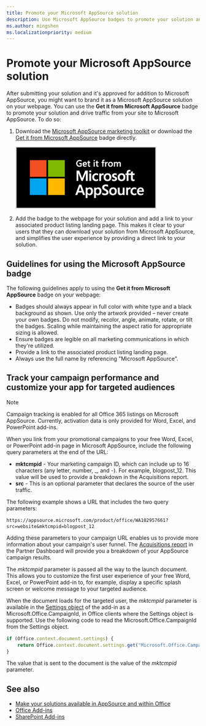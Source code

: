 ```yaml
---
title: Promote your Microsoft AppSource solution
description: Use Microsoft AppSource badges to promote your solution and drive traffic from your site to Microsoft AppSource.
ms.author: mingshen
ms.localizationpriority: medium
---
```


# Promote your Microsoft AppSource solution

After submitting your solution and it's approved for addition to Microsoft AppSource, you might want to brand it as a Microsoft AppSource solution on your webpage. You can use the **Get it from Microsoft AppSource** badge to promote your solution and drive traffic from your site to Microsoft AppSource. To do so:

1. Download the [Microsoft AppSource marketing toolkit](https://aka.ms/marketplaceresourcesguide) or download the [Get it from Microsoft AppSource](https://assetsprod.microsoft.com/mpn/ms-appsource.png) badge directly.

    ![Screenshot of the Get it from Microsoft AppSource badge](images/promote-your-office-store-solution/ms-appsource.png)

1. Add the badge to the webpage for your solution and add a link to your associated product listing landing page. This makes it clear to your users that they can download your solution from Microsoft AppSource, and simplifies the user experience by providing a direct link to your solution.

## Guidelines for using the Microsoft AppSource badge

The following guidelines apply to using the **Get it from Microsoft AppSource** badge on your webpage:

- Badges should always appear in full color with white type and a black background as shown. Use only the artwork provided – never create your own badges. Do not modify, recolor, angle, animate, rotate, or tilt the badges. Scaling while maintaining the aspect ratio for appropriate sizing is allowed.
- Ensure badges are legible on all marketing communications in which they're utilized.
- Provide a link to the associated product listing landing page.
- Always use the full name by referencing "Microsoft AppSource".

## Track your campaign performance and customize your app for targeted audiences

> [!NOTE]
> Campaign tracking is enabled for all Office 365 listings on Microsoft AppSource. Currently, activation data is only provided for Word, Excel, and PowerPoint add-ins.

When you link from your promotional campaigns to your free Word, Excel, or PowerPoint add-in page in Microsoft AppSource, include the following query parameters at the end of the URL:

- **mktcmpid** - Your marketing campaign ID, which can include up to 16 characters (any letter, number, \_, and -). For example, blogpost_12. This value will be used to provide a breakdown in the Acquisitions report.
- **src** - This is an optional parameter that declares the source of the user traffic.

The following example shows a URL that includes the two query parameters:

```
https://appsource.microsoft.com/product/office/WA102957661?src=website&mktcmpid=blogpost_12
```

Adding these parameters to your campaign URL enables us to provide more information about your campaign's user funnel. The [Acquisitions report](https://partner.microsoft.com/dashboard/analytics/office/acquisitions) in the Partner Dashboard will provide you a breakdown of your AppSource campaign results.

The  _mktcmpid_ parameter is passed all the way to the launch document. This allows you to customize the first user experience of your free Word, Excel, or PowerPoint add-in to, for example, display a specific splash screen or welcome message to your targeted audience.

When the document loads for the targeted user, the  _mktcmpid_ parameter is available in the [Settings object](/javascript/api/office/office.settings) of the add-in as a Microsoft.Office.CampaignId, in Office clients where the Settings object is supported. Use the following code to read the Microsoft.Office.CampaignId from the Settings object.

```js
if (Office.context.document.settings) {
    return Office.context.document.settings.get("Microsoft.Office.CampaignId");
}
```

The value that is sent to the document is the value of the  _mktcmpid_ parameter.

## See also

- [Make your solutions available in AppSource and within Office](submit-to-appsource-via-partner-center.md)
- [Office Add-ins](/office/dev/add-ins/overview/office-add-ins)  
- [SharePoint Add-ins](/sharepoint/dev/sp-add-ins/sharepoint-add-ins)